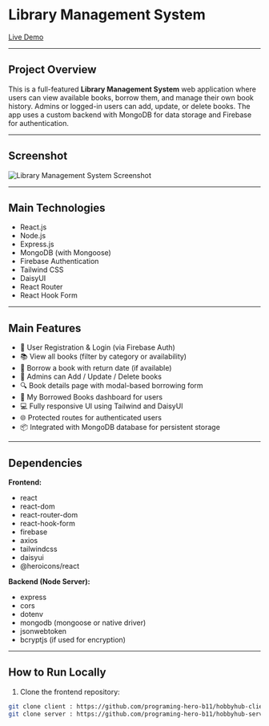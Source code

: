 # Library Management System

[Live Demo](https://assignment-ten-e8281.web.app/)

---

## Project Overview

This is a full-featured **Library Management System** web application where users can view available books, borrow them, and manage their own book history. Admins or logged-in users can add, update, or delete books. The app uses a custom backend with MongoDB for data storage and Firebase for authentication.

---

## Screenshot

![Library Management System Screenshot](https://i.ibb.co/tp9SCdGM/Screenshot-2025-06-25-012826.png)
<!-- Replace with a real screenshot URL of your site -->

---

## Main Technologies

- React.js
- Node.js
- Express.js
- MongoDB (with Mongoose)
- Firebase Authentication
- Tailwind CSS
- DaisyUI
- React Router
- React Hook Form

---

## Main Features

- 🔐 User Registration & Login (via Firebase Auth)
- 📚 View all books (filter by category or availability)
- 📖 Borrow a book with return date (if available)
- 📝 Admins can Add / Update / Delete books
- 🔍 Book details page with modal-based borrowing form
- 📄 My Borrowed Books dashboard for users
- 💻 Fully responsive UI using Tailwind and DaisyUI
- 🌐 Protected routes for authenticated users
- 📦 Integrated with MongoDB database for persistent storage

---

## Dependencies

**Frontend:**
- react
- react-dom
- react-router-dom
- react-hook-form
- firebase
- axios
- tailwindcss
- daisyui
- @heroicons/react

**Backend (Node Server):**
- express
- cors
- dotenv
- mongodb (mongoose or native driver)
- jsonwebtoken
- bcryptjs (if used for encryption)

---

## How to Run Locally


1. Clone the frontend repository:
```bash
git clone client : https://github.com/programing-hero-b11/hobbyhub-client-kira217-cyber.git
git clone server : https://github.com/programing-hero-b11/hobbyhub-server-kira217-cyber.git

